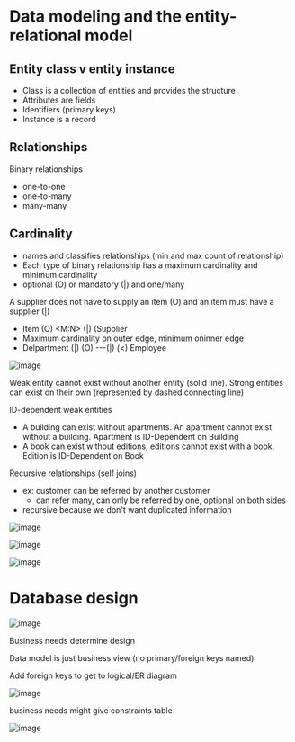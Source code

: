 # Data modeling and the entity-relational model

## Entity class v entity instance
* Class is a collection of entities and provides the structure
* Attributes are fields
* Identifiers (primary keys)
* Instance is a record

## Relationships
Binary relationships
* one-to-one
* one-to-many
* many-many

## Cardinality 

* names and classifies relationships (min and max count of relationship)
* Each type of binary relationship has a maximum cardinality and minimum cardinality
* optional (O) or mandatory (|) and one/many

A supplier does not have to supply an item (O) and an item must have a supplier (|)
* Item (O)  <M:N>  (|) (Supplier
* Maximum cardinality on outer edge, minimum oninner edge
* Delpartment (|) (O) ---(|) (<) Employee

![image](https://user-images.githubusercontent.com/8172631/139866533-c1e49082-d3e2-4f10-9751-3b0f71ccc8f0.png)

Weak entity cannot exist without another entity (solid line). Strong entities can exist on their own (represented by dashed connecting line)

ID-dependent weak entities
* A building can exist without apartments. An apartment cannot exist without a building. Apartment is ID-Dependent on Building
* A book can exist without editions, editions cannot exist with a book. Edition is ID-Dependent on Book

Recursive relationships (self joins)
* ex: customer can be referred by another customer
  * can refer many, can only be referred by one, optional on both sides
* recursive because we don't want duplicated information

![image](https://user-images.githubusercontent.com/8172631/139880386-a234b6c9-6b0d-43bc-ba7a-4f5e127823ac.png)

![image](https://user-images.githubusercontent.com/8172631/139881016-a63c7fe1-db53-45d7-b0f5-0b49c2c70504.png)

![image](https://user-images.githubusercontent.com/8172631/139881832-c4036295-2552-499b-b099-09004dca8470.png)

# Database design

![image](https://user-images.githubusercontent.com/8172631/139872932-f64ae2f9-5b16-462b-8c32-27ad5dc174ee.png)

Business needs determine design

Data model is just business view (no primary/foreign keys named)

Add foreign keys to get to logical/ER diagram

![image](https://user-images.githubusercontent.com/8172631/139905290-73cc6536-eafe-4c27-b90f-ae8fcc95f3b0.png)


business needs might give constraints table

![image](https://user-images.githubusercontent.com/8172631/139905199-44e4b361-cd55-4962-870c-1f4c538af26b.png)
